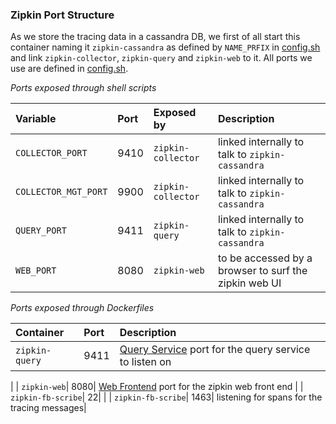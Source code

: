 ### Zipkin Port Structure
As we store the tracing data in a cassandra DB, we first of all start this container naming it `zipkin-cassandra` as defined by `NAME_PRFIX` in [config.sh](https://github.com/elemica/zipkin-infrastructure/blob/master/script/config.sh) and link  `zipkin-collector`, `zipkin-query` and `zipkin-web` to it.
All ports we use are defined in  [config.sh](https://github.com/elemica/zipkin-infrastructure/blob/master/script/config.sh).

*Ports exposed through shell scripts*

| Variable| Port| Exposed by | Description |
|:---------|:---------|:-------|:-------|
| `COLLECTOR_PORT`| 9410| `zipkin-collector`| linked internally to talk to `zipkin-cassandra`|
| `COLLECTOR_MGT_PORT`| 9900 | `zipkin-collector`| linked internally to talk to `zipkin-cassandra`|
| `QUERY_PORT` | 9411|  `zipkin-query`| linked internally to talk to `zipkin-cassandra`|
| `WEB_PORT`| 8080| `zipkin-web`| to be accessed by a browser to surf the zipkin web UI|

*Ports exposed through Dockerfiles*
 
| Container| Port|  Description |
|:---------|:---------|:-------|
| `zipkin-query`| 9411| [Query Service](https://github.com/twitter/zipkin/search?q=9411&type=Code) port for the query service to listen on 
|
| `zipkin-web`| 8080| [Web Frontend](https://github.com/twitter/zipkin/search?q=8080&ref=cmdform) port for the zipkin web front end |
| `zipkin-fb-scribe`| 22|  |
| `zipkin-fb-scribe`| 1463|  listening for spans for the tracing messages|


